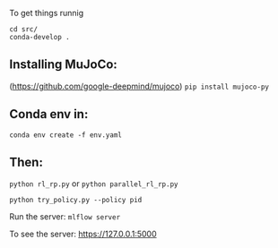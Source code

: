 To get things runnig 

```
cd src/
conda-develop .
```
 
## Installing MuJoCo:
(https://github.com/google-deepmind/mujoco)
`pip install mujoco-py`

## Conda env in:
`conda env create -f env.yaml`

## Then:

`python rl_rp.py`
or
`python parallel_rl_rp.py`

`python try_policy.py --policy pid`

Run the server:
`mlflow server`

To see the server:
https://127.0.0.1:5000


